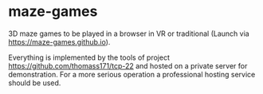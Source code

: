 # maze-games
3D maze games to be played in a browser in VR or traditional (Launch via https://maze-games.github.io).

Everything is implemented by the tools of project https://github.com/thomass171/tcp-22 and hosted on a private server for demonstration. For a more serious
operation a professional hosting service should be used.
